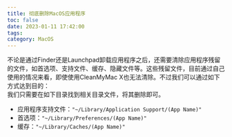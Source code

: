 ```yaml
---
title: 彻底删除MacOS应用程序
toc: false
date: 2023-01-11 17:42:00
tags:
category: MacOS
---
```

不论是通过Finder还是Launchpad卸载应用程序之后，还需要清除应用程序残留的文件，如首选项、支持文件、缓存、隐藏文件等。这些残留文件，目前通过自己使用的情况来看，即使使用CleanMyMac X也无法清除。不过我们可以通过如下方式达到目的：\
我们只需要在如下目录找到相关目录文件，将其删除即可。
- 应用程序支持文件：`"~/Library/Application Support/(App Name)"`
- 首选项：`"~/Library/Preferences/(App Name)"`
- 缓存：`"~/Library/Caches/(App Name)"`